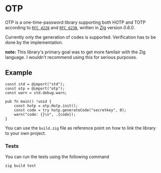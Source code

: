 <!--
 Copyright (c) 2020 Luuk de Gram
 
 This software is released under the MIT License.
 https://opensource.org/licenses/MIT
-->

# OTP

OTP is a one-time-password library supporting both HOTP and TOTP according to [`RFC 4226`](https://tools.ietf.org/html/rfc4226) and [`RFC 6238`](https://tools.ietf.org/html/rfc6238), written in [Zig](https://ziglang.org) version *0.6.0*.

Currently only the generation of codes is supported. Verification has to be done by the implementation.

**note:**
This library's primary goal was to get more familair with the Zig language. I wouldn't recommend using this for serious purposes.

## Example
```zig
const std = @import("std");
const otp = @import("otp");
const warn = std.debug.warn;

pub fn main() !void {
    const hotp = otp.Hotp.init();
    const code = try hotp.generateCode("secretkey", 0);
    warn("code: {}\n", .{code});
}
```
You can use the `build.zig` file as reference point on how to link the library to your own project.

### Tests
You can run the tests using the following command
```
zig build test
```
